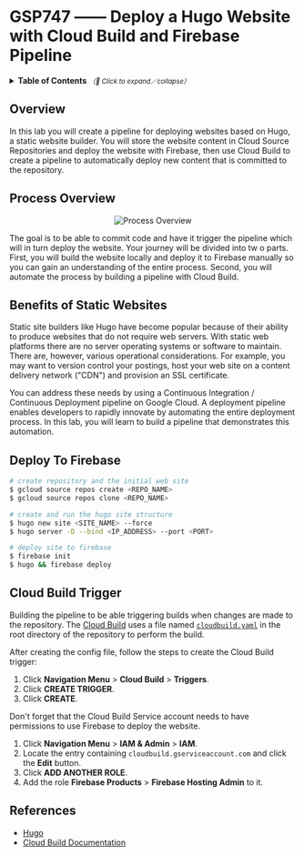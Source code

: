 # GSP747 —— Deploy a Hugo Website with Cloud Build and Firebase Pipeline

<details>
  <summary>
    <strong>Table of Contents</strong>
    <small><em>（🔎 Click to expand／collapse）</em></small>
  </summary>

- [Overview](#overview)
- [Process Overview](#process-overview)
- [Benefits of Static Websites](#benefits-of-static-websites)
- [Deploy To Firebase](#deploy-to-firebase)
- [Cloud Build Trigger](#cloud-build-trigger)
- [References](#references)

</details>

## Overview

In this lab you will create a pipeline for deploying websites based on Hugo, a static website builder. You will store the website content in Cloud Source Repositories and deploy the website with Firebase, then use Cloud Build to create a pipeline to automatically deploy new content that is committed to the repository.

## Process Overview

<div align="center">
  <img src="https://i.imgur.com/HGyCg5O.png" alt="Process Overview">
</div>

The goal is to be able to commit code and have it trigger the pipeline which will in turn deploy the website. Your journey will be divided into tw o parts. First, you will build the website locally and deploy it to Firebase manually so you can gain an understanding of the entire process. Second, you will automate the process by building a pipeline with Cloud Build.

## Benefits of Static Websites

Static site builders like Hugo have become popular because of their ability to produce websites that do not require web servers. With static web platforms there are no server operating systems or software to maintain. There are, however, various operational considerations. For example, you may want to version control your postings, host your web site on a content delivery network ("CDN") and provision an SSL certificate.

You can address these needs by using a Continuous Integration / Continuous Deployment pipeline on Google Cloud. A deployment pipeline enables developers to rapidly innovate by automating the entire deployment process. In this lab, you will learn to build a pipeline that demonstrates this automation.

## Deploy To Firebase

```bash
# create repository and the initial web site
$ gcloud source repos create <REPO_NAME>
$ gcloud source repos clone <REPO_NAME>

# create and run the hugo site structure
$ hugo new site <SITE_NAME> --force
$ hugo server -D --bind <IP_ADDRESS> --port <PORT>

# deploy site to firebase
$ firebase init
$ hugo && firebase deploy
```

## Cloud Build Trigger

Building the pipeline to be able triggering builds when changes are made to the repository. The [Cloud Build](https://cloud.google.com/build) uses a file named [`cloudbuild.yaml`](https://cloud.google.com/build/docs/configuring-builds/create-basic-configuration) in the root directory of the repository to perform the build.

After creating the config file, follow the steps to create the Cloud Build trigger:

1. Click **Navigation Menu** > **Cloud Build** > **Triggers**.
2. Click **CREATE TRIGGER**.
3. Click **CREATE**.

Don't forget that the Cloud Build Service account needs to have permissions to use Firebase to deploy the website.

1. Click **Navigation Menu** > **IAM & Admin** > **IAM**.
2. Locate the entry containing `cloudbuild.gserviceaccount.com` and click the **Edit** button.
3. Click **ADD ANOTHER ROLE**.
4. Add the role **Firebase Products** > **Firebase Hosting Admin** to it.

## References

- [Hugo](https://gohugo.io/)
- [Cloud Build Documentation](https://cloud.google.com/build/docs)